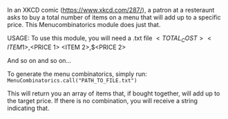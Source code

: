 In an XKCD comic (https://www.xkcd.com/287/), a patron at a resteraunt asks to buy a total number of items on a menu that will add up to a specific price.  This Menucombinatorics module does just that.

USAGE:
To use this module, you will need a .txt file
$<TOTAL_COST>
<ITEM 1>,$<PRICE 1>
<ITEM 2>,$<PRICE 2>

And so on and so on...

To generate the menu combinatorics, simply run:
`MenuCombinatorics.call("PATH_TO_FILE.txt")`

This will return you an array of items that, if bought together, will add up to the target price.  If there is no combination, you will receive a string indicating that.
